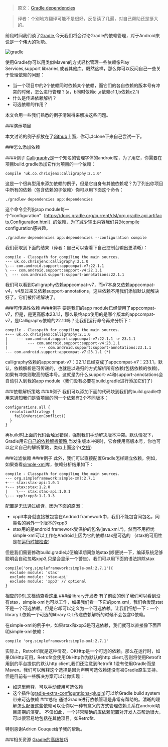 >原文：[Gradle dependencies](https://applidium.com/en/news/gradle_dependencies/)

>译者：个别地方翻译可能不是很好，反复读了几遍，对自己帮助还是挺大的。

前段时间我们谈了[Gradle](http://www.jianshu.com/p/cc98a6b4f52e),今天我们将会讨论Gradle的依赖管理，对于Android来说是一个伟大的功能。

![gradle](https://applidium.com/en/news/gradle_dependencies/android_studio.png?14582343)

使用Gradle你可以用类似Maven的方式轻松管理一些依赖像Play Services,support libraries,或者其他库。既然这样，那么你可以反问自己一些关于管理依赖的问题：

- 当一个项目中的2个依赖同时依赖某个依赖，而它们的各自依赖的版本号有冲突的时候，怎么进行管理？(a，b同时依赖c ,a依赖c1.1,b依赖c2.1)
- 什么是传递依赖解析？
- 可选依赖的作用？

本文会用一些我们熟悉的例子清晰得来解决这些问题。

###演示项目

本文讨论的例子都放在了[Github](https://github.com/applidium/gradle-dependencies-demo)上面，你可以clone下来自己尝试一下。

###怎么添加依赖

####例子
[Calligraphy]()是一个知名的管理字体的android库，为了用它，你需要在项目build.gradle添加它作为项目的一个依赖：

	compile 'uk.co.chrisjenx:calligraphy:2.1.0'

这是一个很典型用来添加依赖的例子，但是它自身有其他依赖呢？为了列出你项目中所有的依赖（包含依赖的子依赖）你可以用下面这个命令：

	./gradlew dependencies app:dependencies

这个命令会列出app module每一个“configuration”（https://docs.gradle.org/current/dsl/org.gradle.api.artifacts.Configuration.html）的依赖，为了减少输出内容我们只对compile configuration感兴趣。

	./gradlew dependencies app:dependencies --configuration compile

我们获取到下面的结果（译者：自己可以查看下自己控制台输出更清晰）：

	compile - Classpath for compiling the main sources.
	--- uk.co.chrisjenx:calligraphy:2.1.0
	\--- com.android.support:appcompat-v7:22.1.1
	\ --- com.android.support:support-v4:22.1.1
	\  --- com.android.support:support-annotations:22.1.1

我们可以看到Calligraphy依赖appcompat-v7，而v7本身又依赖appcompat-v4，v4反过来又依赖support-annotations，这些依赖不用我们添加默认就解决好了，它们被传递解决了。

###可传递性依赖
####例子
要是我们的app module已经使用了appcompat-v7，但是，是更高版本23.1.1，那么最终app使用的是哪个版本的appcompat-v7，是Calligraphy依赖的22.1.1吗？让我们运行命令再来分析下：

	compile - Classpath for compiling the main sources.
	+--- uk.co.chrisjenx:calligraphy:2.1.0
	|    --- com.android.support:appcompat-v7:22.1.1 -> 23.1.1
	|         --- com.android.support:support-v4:23.1.1
	|              --- com.android.support:support-annotations:23.1.1
	--- com.android.support:appcompat-v7:23.1.1 (*)

calligraphy依赖的appcompat-v7：22.1.1已经变成了appcompat-v7：23.1.1，默认，依赖解析是可传递的，也就是以递归的方式解析所有依赖(包括依赖的依赖)，如果有冲突则取高的版本号。这就是为什么support-v4和support-annotations会自动引入到我的app module（我们没有必要在build.gradle进行添加它们了）

###依赖解析策略
####例子
我们可以添加下面的代码块到我们的build.gradle中用来通知我们是否项目的同一个依赖有2个不同版本：

	configurations.all {
	  resolutionStrategy {
	    failOnVersionConflict()
	  }
	}
再build时上面的代码会触发错误，强制我们手动解决版本冲突。默认情况下，Gradle用它[自己的依赖解析策略](https://docs.gradle.org/current/userguide/dependency_management.html#sub:version_conflicts),当发生版本冲突时，它会使用高版本号，你也可以定义自己的解析策略，类似上面这个([文档](https://docs.gradle.org/current/dsl/org.gradle.api.artifacts.ResolutionStrategy.html))

###过滤依赖
####例子
此外，我们可以直接配置Gradle怎样建立依赖，例如，如果查看[simple-xml](http://simple.sourceforge.net/home.php)库，依赖分析结果如下：

	compile - Classpath for compiling the main sources.
	--- org.simpleframework:simple-xml:2.7.1
	+--- stax:stax-api:1.0.1
	+--- stax:stax:1.2.0
	|    \--- stax:stax-api:1.0.1
	\--- xpp3:xpp3:1.1.3.3

配置是无法通过编译，因为下面的原因：

- xpp3本身就直接被包含在Android framework中，我们不能包含同包名，同类名的另外一个版本的xpp3
- stax用的是android framework受保护的包名(java.xml.*)，然而不用担忧simple-xml可以工作在Android上因为它的依赖stax是可选的
（stax的可用性是在[运行时被检查](http://grepcode.com/file/repo1.maven.org/maven2/org.simpleframework/simple-xml/2.7.1/org/simpleframework/xml/stream/ProviderFactory.java/)）

但是我们需要修改build.gradle以便编译期间忽略stax(顺便说一下，编译系统足够聪明会自动忽略xpp3,只是会显示一个警告)，我们可以用下面的语法排除stax

	compile('org.simpleframework:simple-xml:2.7.1'){
	  exclude module: 'stax'
	  exclude module: 'stax-api'
	  exclude module: 'xpp3' // optional
	}

相应的DSL文档请查看[这里](https://docs.gradle.org/current/dsl/org.gradle.api.artifacts.dsl.DependencyHandler.html)
###给library开发者
有了前面的例子我们可以看到没有stax，simple-xml也可以工作，如果我们看一下它的pom.xml，我们会发现stat不是一个可选依赖。但是它却可以定义为一个可选依赖。让我们细想一下：一个library L依赖一个可选的library O,L传递依赖解析的时候不会包含O依赖。

在simple-xml的例子中，如果stax和xpp3是可选依赖，我们就可以直接像下面声明simple-xml依赖：

	compile 'org.simpleframework:simple-xml:2.7.1'

实际上，Retrofit1就是这种情况，OKHttp是一个可选的依赖。那么在运行时，如果OkHttp可用，Retrofit会使用OkHttp作为默认的http client,否则将使用Retrofit用到的平台提供的默认http client,我们还注意到Retrofit 1没有使用Gradle而是Maven。我们可以解释这个选择是因为声明可选依赖还没有被Gradle原生支持。但是目前有一些解决方案可以让你实现：

- 如[这里](https://issues.gradle.org/browse/GRADLE-1749)解释，可以手动使用可选依赖
- 这个插件([gradle-extra-configurations-plugin](https://github.com/nebula-plugins/gradle-extra-configurations-plugin))可以给Gradle build system带来可选依赖
###总结
通过Gradle进行依赖管理是非常有帮助的。清晰的理解怎么配置这些依赖可以让你以一种有意义的方式管理依赖关系在android项目周期的演变。
不仅如此，一个非常精确的库依赖配置对开发人员帮助很大，可以很容易地包括在其他项目，如Retrofit.

特别感谢Adrien Couque给予我的帮助。

###相关资源
[Gradle的高级技巧](http://www.jianshu.com/p/cc98a6b4f52e#)